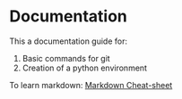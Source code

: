 # Documentation

This a documentation guide for:

1. Basic commands for git
2. Creation of a python environment

To learn markdown: [Markdown Cheat-sheet](https://www.markdownguide.org/cheat-sheet/)
